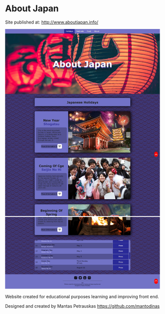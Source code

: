 # About Japan
Site published at: http://www.aboutjapan.info/

![screenshot](./img/web-screenshots/screenschot1.jpg)
![screenshot](./img/web-screenshots/screenschot2.jpg)

Website created for educational purposes
learning and improving front end.

Designed and created by Mantas Petrauskas https://github.com/mantodinas
